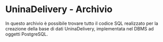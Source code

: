 # UninaDelivery - Archivio

In questo archivio è possibile trovare tutto il codice SQL realizzato per la creazione della base di dati UninaDelivery, implementata nel DBMS ad oggetti PostgreSQL.
